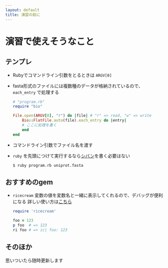 ```yaml
---
layout: default
title: 演習の前に
---
```


# 演習で使えそうなこと

## テンプレ

- Rubyでコマンドライン引数をとるときは `ARGV[0]` 
- fasta形式のファイルには複数種のデータが格納されているので、`each_entry` で処理する

    ```ruby
    # "program.rb"
    require "bio"

    File.open(ARGV[0], "r") do |file| # "r" => read, "w" => write
        Bio::FlatFile.auto(file).each_entry do |entry|
        # ここに処理を書く
        end
    end
    ```

- コマンドライン引数でファイル名を渡す
- `ruby` を先頭につけて実行するなら[シバン](https://ja.wikipedia.org/wiki/%E3%82%B7%E3%83%90%E3%83%B3_(Unix))を書く必要はない

    ```console
    $ ruby program.rb uniprot.fasta
    ```

## おすすめのgem

- `ricecream`
    変数の値を変数名と一緒に表示してくれるので、デバッグが便利になる
    詳しい使い方は[こちら](https://qiita.com/nodai2h_ITC/items/6242046d789b0bf1b4de)
    ```ruby
    require 'ricecream'

    foo = 123
    p foo  # => 123
    ri foo # => ic| foo: 123
    ```

## そのほか

思いついたら随時更新します